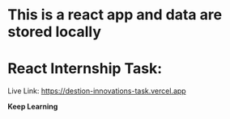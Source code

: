 # This is a react app and data are stored locally

# React Internship Task: 

Live Link: https://destion-innovations-task.vercel.app


**Keep Learning**
